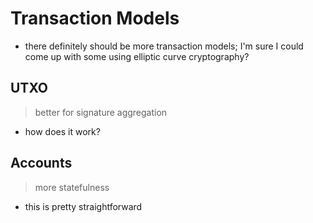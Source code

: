 # Transaction Models

* there definitely should be more transaction models; I'm sure I could come up with some using elliptic curve cryptography?

## UTXO
> better for signature aggregation

* how does it work?

## Accounts
> more statefulness

* this is pretty straightforward